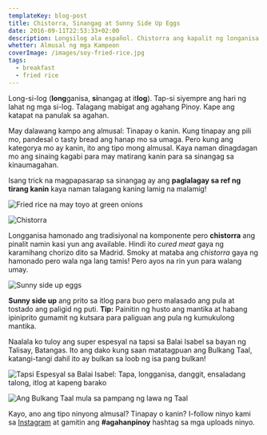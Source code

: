 ```yaml
---
templateKey: blog-post
title: Chistorra, Sinangag at Sunny Side Up Eggs
date: 2016-09-11T22:53:33+02:00
description: Longsilog ala español. Chistorra ang kapalit ng longanisa
whetter: Almusal ng mga Kampeon
coverImage: /images/soy-fried-rice.jpg
tags:
  - breakfast
  - fried rice
---
```


Long-si-log (**long**ganisa, **si**nangag at it**log**). Tap-si siyempre ang hari ng lahat ng mga si-log. Talagang mabigat ang agahang Pinoy. Kape ang katapat na panulak sa agahan.

May dalawang kampo ang almusal: Tinapay o kanin. Kung tinapay ang pili mo, pandesal o tasty bread ang hanap mo sa umaga. Pero kung ang kategorya mo ay kanin, ito ang tipo mong almusal. Kaya naman dinagdagan mo ang sinaing kagabi para may matirang kanin para sa sinangag sa kinaumagahan.

Isang trick na magpapasarap sa sinangag ay ang **paglalagay sa ref ng tirang kanin** kaya naman talagang kaning lamig na malamig!

![Fried rice na may toyo at green onions](/images/fried-rice-soy-sauce.jpg)

![Chistorra](/images/fried-chistorra.jpg)

Longganisa hamonado ang tradisiyonal na komponente pero **chistorra** ang pinalit namin kasi yun ang available. Hindi ito *cured meat* gaya ng karamihang chorizo dito sa Madrid. Smoky at mataba ang *chistorra* gaya ng hamonado pero wala nga lang tamis! Pero ayos na rin yun para walang umay.

![Sunny side up eggs](/images/fried-eggs-skillet.jpg)

**Sunny side up** ang prito sa itlog para buo pero malasado ang pula at tostado ang paligid ng puti. **Tip:** Painitin ng husto ang mantika at habang ipiniprito gumamit ng kutsara para paliguan ang pula ng kumukulong mantika.

Naalala ko tuloy ang super espesyal na tapsi sa Balai Isabel sa bayan ng Talisay, Batangas. Ito ang dako kung saan matatagpuan ang Bulkang Taal, katangi-tangi dahil ito ay bulkan sa loob ng isa pang bulkan!

![Tapsi Espesyal sa Balai Isabel: Tapa, longganisa, danggit, ensaladang talong, itlog at kapeng barako](/images/tapsi-balai-isabel.jpg)

![Ang Bulkang Taal mula sa pampang ng lawa ng Taal](/images/taal-balai.jpg)

Kayo, ano ang tipo ninyong almusal? Tinapay o kanin? I-follow ninyo kami sa [Instagram](https://www.instagram.com/ulampinoy/) at gamitin ang **#agahanpinoy** hashtag sa mga uploads ninyo.